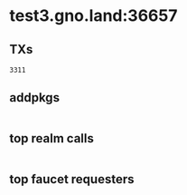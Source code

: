 # test3.gno.land:36657

## TXs
```
3311
```

## addpkgs
```
```

## top realm calls
```
```

## top faucet requesters
```
```

